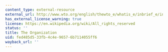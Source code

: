 ```yaml
---
content_type: external-resource
external_url: http://www.wto.org/english/thewto_e/whatis_e/inbrief_e/inbr02_e.htm
has_external_license_warning: true
license: https://en.wikipedia.org/wiki/All_rights_reserved
status: ''
title: The Organization
uid: fed485d5-33fb-4c4e-9657-6b7114055ff6
wayback_url: ''
---
```

